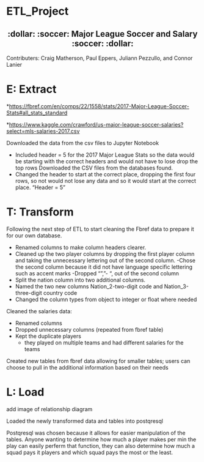 # ETL_Project

<h2 align="center">:dollar: :soccer: Major League Soccer and Salary :soccer: :dollar:</h2>

Contributers: Craig Matherson, Paul Eppers, Juliann Pezzullo, and Connor Lanier

# E: Extract 
*https://fbref.com/en/comps/22/1558/stats/2017-Major-League-Soccer-Stats#all_stats_standard

*https://www.kaggle.com/crawford/us-major-league-soccer-salaries?select=mls-salaries-2017.csv

Downloaded the data from the csv files to Jupyter Notebook
*    Included header = 5 for the 2017 Major League Stats so the data would be starting with the correct headers and would not have to lose drop the top rows
Downloaded the CSV files from the databases found.
*    Changed the header to start at the correct place, dropping the first four rows, so not would not lose any data and so it would start at the correct place.
     “Header = 5”


# T: Transform
Following the next step of ETL to start cleaning the Fbref data to prepare it for our own database.
-    Renamed columns to make column headers clearer.
-    Cleaned up the two player columns by dropping the first player column and taking the unnecessary lettering out of the second column.
        -Chose the second column because it did not have language specific lettering such as accent marks
        -Dropped “”,”- “, out of the second column
-    Split the nation column into two additional columns. 
-    Named the two new columns Nation_2-two-digit code and Nation_3-three-digit country code
-    Changed the column types from object to integer or float where needed

Cleaned the salaries data:
-    Renamed columns
-    Dropped unnecessary columns (repeated from fbref table)
-    Kept the duplicate players
        - they played on multiple teams and had different salaries for the teams
    
Created new tables from fbref data allowing for smaller tables; users can choose to pull in the additional information based on their needs 
    


# L: Load
add image of relationship diagram

Loaded the newly transformed data and tables into postqresql 

Postqresql was chosen because it allows for easier manipulation of the tables.  Anyone wanting to determine how much a player makes per min the play can easily perferm that function, they can also determine how much a squad pays it players and which squad pays the most or the least. 

